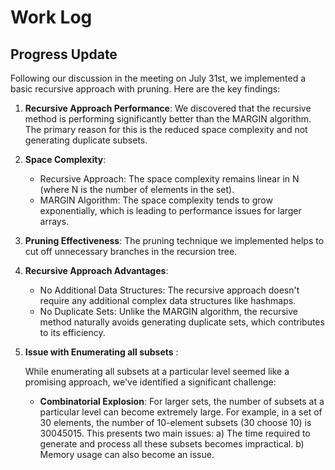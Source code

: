 # Work Log

## Progress Update

Following our discussion in the meeting on July 31st, we implemented a basic recursive approach with pruning. Here are the key findings:

1. **Recursive Approach Performance**: 
   We discovered that the recursive method is performing significantly better than the MARGIN algorithm. The primary reason for this is the reduced space complexity and not generating duplicate subsets.

2. **Space Complexity**:
   - Recursive Approach: The space complexity remains linear in N (where N is the number of elements in the set).
   - MARGIN Algorithm: The space complexity tends to grow exponentially, which is leading to performance issues for larger arrays.

3. **Pruning Effectiveness**:
   The pruning technique we implemented helps to cut off unnecessary branches in the recursion tree.


4. **Recursive Approach Advantages**:
   - No Additional Data Structures: The recursive approach doesn't require any additional complex data structures like hashmaps.
   - No Duplicate Sets: Unlike the MARGIN algorithm, the recursive method naturally avoids generating duplicate sets, which contributes to its efficiency.

5. **Issue with Enumerating all subsets** :

   While enumerating all subsets at a particular level seemed like a promising approach, we've identified a significant challenge:

   - **Combinatorial Explosion**: For larger sets, the number of subsets at a particular level can become extremely large. For example, in a set of 30 elements, the number of 10-element subsets (30 choose 10) 
   is 30045015. This presents two main issues:
     a) The time required to generate and process all these subsets becomes impractical.
     b) Memory usage can also become an issue.


